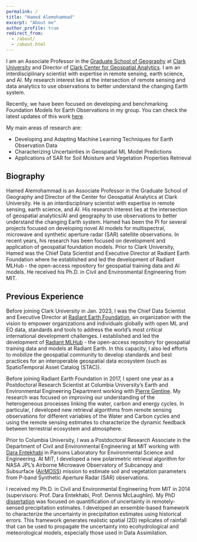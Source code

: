 ```yaml
---
permalink: /
title: "Hamed Alemohammad"
excerpt: "About me"
author_profile: true
redirect_from: 
  - /about/
  - /about.html
---
```


I am an Associate Professor in the [Graduate School of Geography](https://www.clarku.edu/departments/geography/) at [Clark University](https://www.clarku.edu/) and Director of [Clark Center for Geospatial Analytics](https://clarku.edu/cga). I am an interdisciplinary scientist with expertise in remote sensing, earth science, and AI. 
My research interest lies at the intersection of remote sensing and data analytics to use observations to better understand the changing Earth system.

Recently, we have been focused on developing and benchmarking Foundation Models for Earth Observations in my group. You can check the latest updates of this work [here](https://www.clarku.edu/centers/geospatial-analytics/projects/prithvi-foundation-model/). 

My main areas of research are:
- Developing and Adapting Machine Learning Techniques for Earth Observation Data
- Characterizing Uncertainties in Geospatial ML Model Predictions
- Applications of SAR for Soil Moisture and Vegetation Properties Retrieval

## Biography

Hamed Alemohammad is an Associate Professor in the Graduate School of Geography and Director of the Center for Geospatial Analytics at Clark University. He is an interdisciplinary scientist with expertise in remote sensing, earth science, and AI. His research interest lies at the intersection of geospatial analytics/AI and geography to use observations to better understand the changing Earth system. Hamed has been the PI for several projects focused on developing novel AI models for multispectral, microwave and synthetic aperture radar (SAR) satellite observations. In recent years, his research has been focused on development and application of geospatial foundation models. Prior to Clark University, Hamed was the Chief Data Scientist and Executive Director at Radiant Earth Foundation where he established and led the development of Radiant MLHub - the open-access repository for geospatial training data and AI models. He received his Ph.D. in Civil and Environmental Engineering from MIT.

## Previous Experience 

Before joining Clark University in Jan. 2023, I was the Chief Data Scientist and Executive Director at [Radiant Earth Foundation](https://www.radiant.earth/), an organization with the vision to empower organizations and individuals globally with open ML and EO data, standards and tools to address the world’s most critical international development challenges. I established and led the development of [Radiant MLHub](https://mlhub.earth/) - the open-access repository for geospatial training data and models at Radiant Earth. In this capacity, I also led efforts to mobilize the geospatial community to develop standards and best practices for an interoperable geospatial data ecosystem (such as SpatioTemporal Asset Catalog (STAC)).

Before joining Radiant Earth Foundation in 2017, I spent one year as a Postdoctoral Research Scientist at Columbia University’s Earth and Environmental Engineering Department working with [Pierre Gentine](https://gentinelab.eee.columbia.edu/home). My research was focused on improving our understanding of the heterogeneous processes linking the water, carbon and energy cycles. In particular, I developed new retrieval algorithms from remote sensing observations for different variables of the Water and Carbon cycles and using the remote sensing estimates to characterize the dynamic feedback between terrestrial ecosystem and atmosphere.

Prior to Columbia University, I was a Postdoctoral Research Associate in the Department of Civil and Environmental Engineering at MIT working with [Dara Entekhabi](https://cee.mit.edu/people_individual/dara-entekhabi/) in Parsons Laboratory for Environmental Science and Engineering. At MIT, I developed a new polarimetric retrieval algorithm for NASA JPL’s Airborne Microwave Observatory of Subcanopy and Subsurface ([AirMOSS](https://airmoss.jpl.nasa.gov/)) mission to estimate soil and vegetation parameters from P-band Synthetic Aperture Radar (SAR) observations.

I received my Ph.D. in Civil and Environmental Engineering from MIT in 2014 (supervisors: Prof. Dara Entekhabi, Prof. Dennis McLaughlin). My PhD [dissertation](https://mit.primo.exlibrisgroup.com/permalink/01MIT_INST/ejdckj/alma990023315020106761) was focused on quantification of uncertainty in remotely-sensed precipitation estimates. I developed an ensemble-based framework to characterize the uncertainty in precipitation estimates using historical errors. This framework generates realistic spatial (2D) replicates of rainfall that can be used to propagate the uncertainty into ecohydrological and meteorological models, especially those used in Data Assimilation.